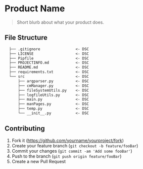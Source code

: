 
# Product Name

> Short blurb about what your product does.

## File Structure

```markdown
  ├── .gitignore                <- DSC
  ├── LICENSE                   <- DSC
  ├── Pipfile                   <- DSC
  ├── PROJECTINFO.md            <- DSC
  ├── README.md                 <- DSC
  ├── requirements.txt          <- DSC
  └── src                       <- DSC
      ├── argparser.py          <- DSC
      ├── cmManager.py          <- DSC
      ├── fileSystemUtils.py    <- DSC
      ├── logfileUtils.py       <- DSC
      ├── main.py               <- DSC
      ├── manPages.py           <- DSC
      ├── temp.py               <- DSC
      └── __init__.py           <- DSC

```

## Contributing

1. Fork it (<https://github.com/yourname/yourproject/fork>)
2. Create your feature branch (`git checkout -b feature/fooBar`)
3. Commit your changes (`git commit -am 'Add some fooBar'`)
4. Push to the branch (`git push origin feature/fooBar`)
5. Create a new Pull Request

